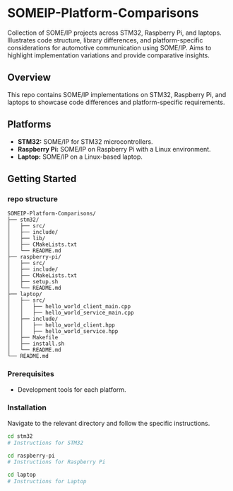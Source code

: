 # SOMEIP-Platform-Comparisons
Collection of SOME/IP projects across STM32, Raspberry Pi, and laptops. Illustrates code structure, library differences, and platform-specific considerations for automotive communication using SOME/IP. Aims to highlight implementation variations and provide comparative insights.

## Overview
This repo contains SOME/IP implementations on STM32, Raspberry Pi, and laptops to showcase code differences and platform-specific requirements.

## Platforms
- **STM32:** SOME/IP for STM32 microcontrollers.
- **Raspberry Pi:** SOME/IP on Raspberry Pi with a Linux environment.
- **Laptop:** SOME/IP on a Linux-based laptop.

## Getting Started

### repo structure
    SOMEIP-Platform-Comparisons/
    ├── stm32/
    │   ├── src/
    │   ├── include/
    │   ├── lib/
    │   ├── CMakeLists.txt
    │   └── README.md
    ├── raspberry-pi/
    │   ├── src/
    │   ├── include/
    │   ├── CMakeLists.txt
    │   ├── setup.sh
    │   └── README.md
    ├── laptop/
    │   ├── src/
    │   │   ├── hello_world_client_main.cpp
    │   │   ├── hello_world_service_main.cpp
    │   ├── include/
    │   │   ├── hello_world_client.hpp
    │   │   ├── hello_world_service.hpp
    │   ├── Makefile
    │   ├── install.sh
    │   └── README.md
    └── README.md

### Prerequisites
- Development tools for each platform.

### Installation
Navigate to the relevant directory and follow the specific instructions.

```bash
cd stm32
# Instructions for STM32

cd raspberry-pi
# Instructions for Raspberry Pi

cd laptop
# Instructions for Laptop

